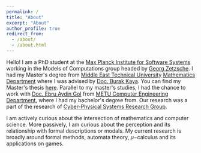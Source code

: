 ```yaml
---
permalink: /
title: "About"
excerpt: "About"
author_profile: true
redirect_from: 
  - /about/
  - /about.html
---
```


Hello! I am a PhD student at the [Max Planck Institute for Software Systems](https://www.mpi-sws.org/) working in the Models of Computations group headed by [Georg Zetzsche](http://zetzsche.xyz). I had my Master's degree from [Middle East Technical University](https://www.metu.edu.tr) [Mathematics Department](https://math.metu.edu.tr) where I was advised by [Doc. Burak Kaya](https://blog.metu.edu.tr/burakk/). You can find my Master's thesis [here](https://open.metu.edu.tr/bitstream/handle/11511/89646/12625986.pdf). Parallel to my master's studies, I had the chance to work with [Doc. Ebru Aydin Gol](https://cps.ceng.metu.edu.tr/people/ebru-aydin-gol/) from [METU Computer Engineering Department](https://ceng.metu.edu.tr), where I had my bachelor's degree from. Our research was a part of the research of [Cyber-Physical Systems Research Group](https://cps.ceng.metu.edu.tr). 

I am actively curious about the intersection of mathematics and computer science. More passively, I am curious about the perception and its relationship with formal descriptions or modals. My current research is broadly around formal methods, automata theory, $\mu-$calculus and its applications on games.
